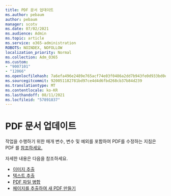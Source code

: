 ```yaml
---
title: PDF 문서 업데이트
ms.author: pebaum
author: pebaum
manager: scotv
ms.date: 07/02/2021
ms.audience: Admin
ms.topic: article
ms.service: o365-administration
ROBOTS: NOINDEX, NOFOLLOW
localization_priority: Normal
ms.collection: Adm_O365
ms.custom:
- "9007101"
- "12066"
ms.openlocfilehash: 7a6efa496e2489e765acf74e03f0486a2dd7b943fe0d933bd0eda4d50883aa2c
ms.sourcegitcommit: 920051182781bd97ce4d4d6fbd268cb37b84d239
ms.translationtype: MT
ms.contentlocale: ko-KR
ms.lasthandoff: 08/11/2021
ms.locfileid: "57891837"
---
```

# <a name="update-pdf-documents"></a>PDF 문서 업데이트

작업을 수행하기 위한 매개 변수, 변수 및 예외를 포함하여 PDF를 수정하는 지침은 PDF 를 [참조하세요.](https://docs.microsoft.com/power-automate/desktop-flows/actions-reference/pdf)

자세한 내용은 다음을 참조하세요.

- [이미지 추출](https://docs.microsoft.com/power-automate/desktop-flows/actions-reference/pdf#pdf-actions)
- [텍스트 추출](https://docs.microsoft.com/power-automate/desktop-flows/actions-reference/pdf#extracttextfrompdfaction)
- [PDF 파일 병합](https://docs.microsoft.com/power-automate/desktop-flows/actions-reference/pdf#mergefiles)
- [페이지를 추출하여 새 PDF 만들기](https://docs.microsoft.com/power-automate/desktop-flows/actions-reference/pdf#extractpages)
